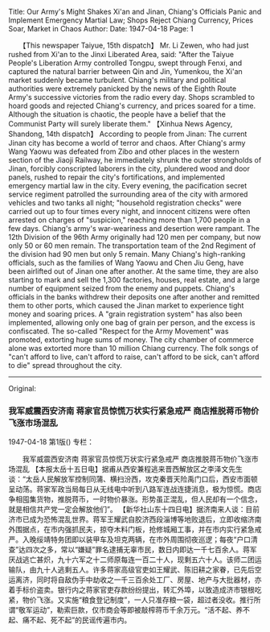Title: Our Army's Might Shakes Xi'an and Jinan, Chiang's Officials Panic and Implement Emergency Martial Law; Shops Reject Chiang Currency, Prices Soar, Market in Chaos
Author:
Date: 1947-04-18
Page: 1

　　【This newspaper Taiyue, 15th dispatch】 Mr. Li Zewen, who had just rushed from Xi'an to the Jinxi Liberated Area, said: "After the Taiyue People's Liberation Army controlled Tongpu, swept through Fenxi, and captured the natural barrier between Qin and Jin, Yumenkou, the Xi'an market suddenly became turbulent. Chiang's military and political authorities were extremely panicked by the news of the Eighth Route Army's successive victories from the radio every day. Shops scrambled to hoard goods and rejected Chiang's currency, and prices soared for a time. Although the situation is chaotic, the people have a belief that the Communist Party will surely liberate them."
    【Xinhua News Agency, Shandong, 14th dispatch】 According to people from Jinan: The current Jinan city has become a world of terror and chaos. After Chiang's army Wang Yaowu was defeated from Zibo and other places in the western section of the Jiaoji Railway, he immediately shrunk the outer strongholds of Jinan, forcibly conscripted laborers in the city, plundered wood and door panels, rushed to repair the city's fortifications, and implemented emergency martial law in the city. Every evening, the pacification secret service regiment patrolled the surrounding area of the city with armored vehicles and two tanks all night; "household registration checks" were carried out up to four times every night, and innocent citizens were often arrested on charges of "suspicion," reaching more than 1,700 people in a few days. Chiang's army's war-weariness and desertion were rampant. The 12th Division of the 96th Army originally had 120 men per company, but now only 50 or 60 men remain. The transportation team of the 2nd Regiment of the division had 90 men but only 5 remain. Many Chiang's high-ranking officials, such as the families of Wang Yaowu and Chen Jiu Geng, have been airlifted out of Jinan one after another. At the same time, they are also starting to mark and sell the 1,300 factories, houses, real estate, and a large number of equipment seized from the enemy and puppets. Chiang's officials in the banks withdrew their deposits one after another and remitted them to other ports, which caused the Jinan market to experience tight money and soaring prices. A "grain registration system" has also been implemented, allowing only one bag of grain per person, and the excess is confiscated. The so-called "Respect for the Army Movement" was promoted, extorting huge sums of money. The city chamber of commerce alone was extorted more than 10 million Chiang currency. The folk songs of "can't afford to live, can't afford to raise, can't afford to be sick, can't afford to die" spread throughout the city.



<hr /> 

Original: 


### 我军威震西安济南  蒋家官员惊慌万状实行紧急戒严  商店推脱蒋币物价飞涨市场混乱

1947-04-18
第1版()
专栏：

　　我军威震西安济南
    蒋家官员惊慌万状实行紧急戒严
    商店推脱蒋币物价飞涨市场混乱
    【本报太岳十五日电】据甫从西安兼程逃来晋西解放区之李泽文先生谈：“太岳人民解放军控制同蒲、横扫汾西，攻克秦晋天险禹门口后，西安市面顿呈动荡。蒋家军政当局每日从无线电中听到八路军连战连捷消息，极为惊慌。商店争相囤集货物，推脱蒋币，一时物价暴涨。形势虽正混乱，但人民却有一个信念，就是相信共产党一定会解放他们”。
    【新华社山东十四日电】据济南来人谈：目前济市已成为恐怖混乱世界。蒋军王耀武自胶济西段淄博等地败退后，立即收缩济南外围据点，在市内强抓民夫，掠夺木料门板，抢修城厢工事，并在市内实行紧急戒严。入晚绥靖特务团即以装甲车及坦克两辆，在市外周围彻夜巡逻；每夜“户口清查”达四次之多，常以“嫌疑”罪名逮捕无辜市民，数日内即达一千七百余人。蒋军厌战逃亡甚炽，九十六军之十二师原每连一百二十人，现剩五六十人。该师二团运输队，由九十人逃剩五人。许多蒋家高级官吏如王耀武、陈旧耕之家眷，已先后空运离济，同时将自敌伪手中劫收之一千三百余处工厂、房屋、地产与大批器材，亦着手标价盗卖。银行内之蒋家官吏存款纷纷提出，转汇外埠，以致造成济市银根吃紧，物价飞涨。又实施“粮食登记制度”，一人只准存粮一袋，超过者没收。推行所谓“敬军运动”，勒索巨款，仅市商会等即被敲榨蒋币千余万元。“活不起、养不起、痛不起、死不起”的民谣传遍市内。
